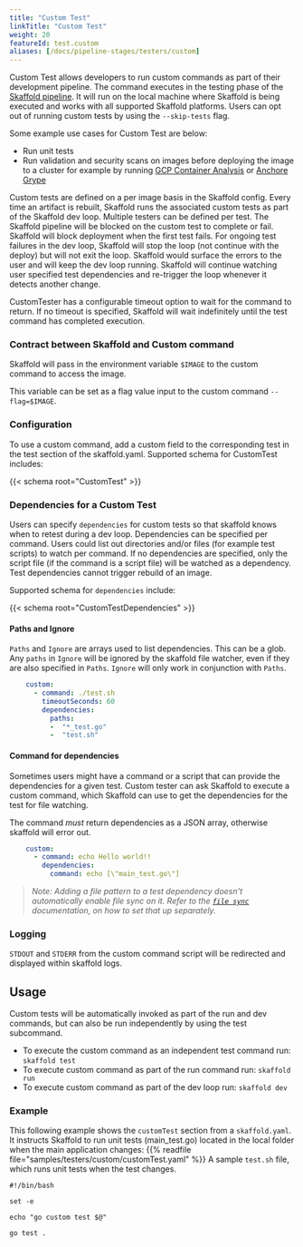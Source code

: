 ```yaml
---
title: "Custom Test"
linkTitle: "Custom Test"
weight: 20
featureId: test.custom
aliases: [/docs/pipeline-stages/testers/custom]
---
```



Custom Test allows developers to run custom commands as part of their development pipeline. The command executes in the testing phase of the [Skaffold pipeline](https://skaffold.dev/docs/). It will run on the local machine where Skaffold is being executed and works with all supported Skaffold platforms. Users can opt out of running custom tests by using the `--skip-tests` flag.


Some example use cases for Custom Test are below:
- Run unit tests
- Run validation and security scans on images before deploying the image to a cluster for example by running [GCP Container Analysis](https://cloud.google.com/container-analysis/docs/on-demand-scanning-howto) or [Anchore Grype](https://github.com/anchore/grype#readme)


Custom tests are defined on a per image basis in the Skaffold config. Every time an artifact is rebuilt, Skaffold runs the associated custom tests as part of the Skaffold dev loop. Multiple testers can be defined per test. The Skaffold pipeline will be blocked on the custom test to complete or fail. Skaffold will block deployment when the first test fails. For ongoing test failures in the dev loop, Skaffold will stop the loop (not continue with the deploy) but will not exit the loop. Skaffold would surface the errors to the user and will keep the dev loop running. Skaffold will continue watching user specified test dependencies and re-trigger the loop whenever it detects another change. 

CustomTester has a configurable timeout option to wait for the command to return. If no timeout is specified, Skaffold will wait indefinitely until the test command has completed execution.

### Contract between Skaffold and Custom command

Skaffold will pass in the environment variable `$IMAGE` to the custom command to access the image.

This variable can be set as a flag value input to the custom command `--flag=$IMAGE`.


### Configuration
To use a custom command, add a custom field to the corresponding test in the test section of the skaffold.yaml. Supported schema for CustomTest includes:


{{< schema root="CustomTest" >}}



### Dependencies for a Custom Test

Users can specify `dependencies` for custom tests so that skaffold knows when to retest during a dev loop. Dependencies can be specified per command. Users could list out directories and/or files (for example test scripts)  to watch per command. If no dependencies are specified, only the script file (if the command is a script file) will be watched as a dependency. Test dependencies cannot trigger rebuild of an image.

Supported schema for `dependencies` include:

{{< schema root="CustomTestDependencies" >}}


#### Paths and Ignore

`Paths` and `Ignore` are arrays used to list dependencies. This can be a glob. Any `paths` in `Ignore` will be ignored by the skaffold file watcher, even if they are also specified in `Paths`. `Ignore` will only work in conjunction with `Paths`.

```yaml
    custom:
      - command: ./test.sh
        timeoutSeconds: 60
        dependencies:
          paths:
          -  "*_test.go"
          -  "test.sh"
```

#### Command for dependencies

Sometimes users might have a command or a script that can provide the dependencies for a given test. Custom tester can ask Skaffold to execute a custom command, which Skaffold can use to get the dependencies for the test for file watching.

The command *must* return dependencies as a JSON array, otherwise skaffold will error out.

```yaml
    custom:
      - command: echo Hello world!!
        dependencies:
          command: echo [\"main_test.go\"] 
```

 
>*Note: Adding a file pattern to a test dependency doesn't automatically enable file sync on it.  Refer to the [`file sync`](https://skaffold.dev/docs/filesync/) documentation, on how to set that up separately.*


### Logging

`STDOUT` and `STDERR` from the custom command script will be redirected and displayed within skaffold logs.


## Usage

Custom tests will be automatically invoked as part of the run and dev commands, but can also be run independently by using the test subcommand.

- To execute the custom command as an independent test command run:
```skaffold test```
- To execute custom command as part of the run command run:
```skaffold run```
- To execute custom command as part of the dev loop run:
```skaffold dev```
### Example
This following example shows the `customTest` section from a `skaffold.yaml`.
It instructs Skaffold to run unit tests (main_test.go) located in the local folder when the main application changes:
{{% readfile file="samples/testers/custom/customTest.yaml" %}}
A sample `test.sh` file, which runs unit tests when the test changes.
```
#!/bin/bash

set -e

echo "go custom test $@"

go test .
```



